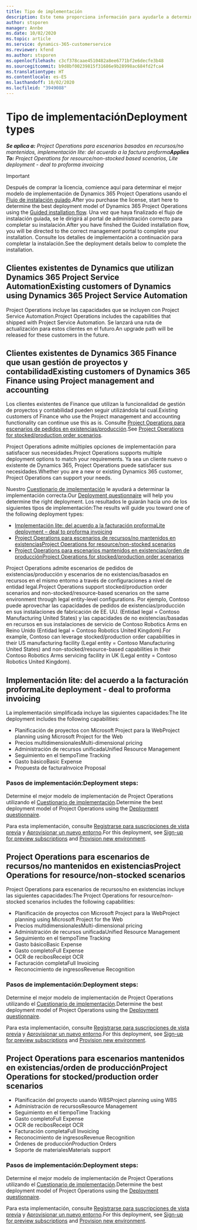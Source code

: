 ```yaml
---
title: Tipo de implementación
description: Este tema proporciona información para ayudarle a determinar el tipo de implementación correcto de las operaciones de proyecto para su empresa.
author: stsporen
manager: Annbe
ms.date: 10/02/2020
ms.topic: article
ms.service: dynamics-365-customerservice
ms.reviewer: kfend
ms.author: stsporen
ms.openlocfilehash: c3cf378caae4510482a8ee6771bf2e6decfe3b48
ms.sourcegitcommit: b9d8bf00239815f31686e9b28998ac684fd2fca4
ms.translationtype: HT
ms.contentlocale: es-ES
ms.lasthandoff: 10/02/2020
ms.locfileid: "3949088"
---
```

# <a name="deployment-types"></a><span data-ttu-id="02af8-103">Tipo de implementación</span><span class="sxs-lookup"><span data-stu-id="02af8-103">Deployment types</span></span>

<span data-ttu-id="02af8-104">_**Se aplica a:** Project Operations para escenarios basados en recursos/no mantenidos, implementación lite: del acuerdo a la factura proforma_</span><span class="sxs-lookup"><span data-stu-id="02af8-104">_**Applies To:** Project Operations for resource/non-stocked based scenarios, Lite deployment - deal to proforma invoicing_</span></span>

> [!IMPORTANT]
> <span data-ttu-id="02af8-105">Después de comprar la licencia, comience aquí para determinar el mejor modelo de implementación de Dynamics 365 Project Operations usando el [Flujo de instalación guiado](https://aka.ms/provisionprojectoperations).</span><span class="sxs-lookup"><span data-stu-id="02af8-105">After you purchase the license, start here to determine the best deployment model of Dynamics 365 Project Operations using the [Guided installation flow](https://aka.ms/provisionprojectoperations).</span></span>
> <span data-ttu-id="02af8-106">Una vez que haya finalizado el flujo de instalación guiada, se le dirigirá al portal de administración correcto para completar su instalación.</span><span class="sxs-lookup"><span data-stu-id="02af8-106">After you have finshed the Guided installation flow, you will be directed to the correct management portal to complete your installation.</span></span> <span data-ttu-id="02af8-107">Consulte los detalles de implementación a continuación para completar la instalación.</span><span class="sxs-lookup"><span data-stu-id="02af8-107">See the deployment details below to complete the installation.</span></span>


## <a name="existing-customers-of-dynamics-using-dynamics-365-project-service-automation"></a><span data-ttu-id="02af8-108">Clientes existentes de Dynamics que utilizan Dynamics 365 Project Service Automation</span><span class="sxs-lookup"><span data-stu-id="02af8-108">Existing customers of Dynamics using Dynamics 365 Project Service Automation</span></span>
<span data-ttu-id="02af8-109">Project Operations incluye las capacidades que se incluyen con Project Service Automation.</span><span class="sxs-lookup"><span data-stu-id="02af8-109">Project Operations includes the capabilities that shipped with Project Service Automation.</span></span> <span data-ttu-id="02af8-110">Se lanzará una ruta de actualización para estos clientes en el futuro.</span><span class="sxs-lookup"><span data-stu-id="02af8-110">An upgrade path will be released for these customers in the future.</span></span>

## <a name="existing-customers-of-dynamics-365-finance-using-project-management-and-accounting"></a><span data-ttu-id="02af8-111">Clientes existentes de Dynamics 365 Finance que usan gestión de proyectos y contabilidad</span><span class="sxs-lookup"><span data-stu-id="02af8-111">Existing customers of Dynamics 365 Finance using Project management and accounting</span></span> 

<span data-ttu-id="02af8-112">Los clientes existentes de Finance que utilizan la funcionalidad de gestión de proyectos y contabilidad pueden seguir utilizándola tal cual.</span><span class="sxs-lookup"><span data-stu-id="02af8-112">Existing customers of Finance who use the Project management and accounting functionality can continue use this as is.</span></span> <span data-ttu-id="02af8-113">Consulte [Project Operations para escenarios de pedidos en existencias/producción](#pma).</span><span class="sxs-lookup"><span data-stu-id="02af8-113">See [Project Operations for stocked/production order scenarios](#pma).</span></span>

<span data-ttu-id="02af8-114">Project Operations admite múltiples opciones de implementación para satisfacer sus necesidades.</span><span class="sxs-lookup"><span data-stu-id="02af8-114">Project Operations supports multiple deployment options to match your requirements.</span></span> <span data-ttu-id="02af8-115">Ya sea un cliente nuevo o existente de Dynamics 365, Project Operations puede satisfacer sus necesidades.</span><span class="sxs-lookup"><span data-stu-id="02af8-115">Whether you are a new or existing Dynamics 365 customer, Project Operations can support your needs.</span></span>

<span data-ttu-id="02af8-116">Nuestro [Cuestionario de implementación](https://aka.ms/provisionprojectoperations) le ayudará a determinar la implementación correcta.</span><span class="sxs-lookup"><span data-stu-id="02af8-116">Our [Deployment questionnaire](https://aka.ms/provisionprojectoperations) will help you determine the right deployment.</span></span> <span data-ttu-id="02af8-117">Los resultados le guiarán hacia uno de los siguientes tipos de implementación:</span><span class="sxs-lookup"><span data-stu-id="02af8-117">The results will guide you toward one of the following deployment types:</span></span>

- [<span data-ttu-id="02af8-118">Implementación lite: del acuerdo a la facturación proforma</span><span class="sxs-lookup"><span data-stu-id="02af8-118">Lite deployment – deal to proforma invoicing</span></span>](#lite)
- [<span data-ttu-id="02af8-119">Project Operations para escenarios de recursos/no mantenidos en existencias</span><span class="sxs-lookup"><span data-stu-id="02af8-119">Project Operations for resource/non-stocked scenarios</span></span>](#integrated)
- [<span data-ttu-id="02af8-120">Project Operations para escenarios mantenidos en existencias/orden de producción</span><span class="sxs-lookup"><span data-stu-id="02af8-120">Project Operations for stocked/production order scenarios</span></span>](#pma)

<span data-ttu-id="02af8-121">Project Operations admite escenarios de pedidos de existencias/producción y escenarios de no existencias/basados en recursos en el mismo entorno a través de configuraciones a nivel de entidad legal.</span><span class="sxs-lookup"><span data-stu-id="02af8-121">Project Operations support stocked/production order scenarios and non-stocked/resource-based scenarios on the same environment through legal entity-level configurations.</span></span> <span data-ttu-id="02af8-122">Por ejemplo, Contoso puede aprovechar las capacidades de pedidos de existencias/producción en sus instalaciones de fabricación de EE. UU. (Entidad legal = Contoso Manufacturing United States) y las capacidades de no existencias/basadas en recursos en sus instalaciones de servicio de Contoso Robotics Arms en Reino Unido (Entidad legal = Contoso Robotics United Kingdom).</span><span class="sxs-lookup"><span data-stu-id="02af8-122">For example, Contoso can leverage stocked/production order capabilities in their US manufacturing facility (Legal entity = Contoso Manufacturing United States) and non-stocked/resource-based capabilities in their Contoso Robotics Arms servicing facility in UK (Legal entity = Contoso Robotics United Kingdom).</span></span>

## <a name="a-namelitelite-deployment---deal-to-proforma-invoicing"></a><span data-ttu-id="02af8-123"><a name="lite"><a/>Implementación lite: del acuerdo a la facturación proforma</span><span class="sxs-lookup"><span data-stu-id="02af8-123"><a name="lite"><a/>Lite deployment - deal to proforma invoicing</span></span>
<span data-ttu-id="02af8-124">La implementación simplificada incluye las siguientes capacidades:</span><span class="sxs-lookup"><span data-stu-id="02af8-124">The lite deployment includes the following capabilities:</span></span>

- <span data-ttu-id="02af8-125">Planificación de proyectos con Microsoft Project para la Web</span><span class="sxs-lookup"><span data-stu-id="02af8-125">Project planning using Microsoft Project for the Web</span></span>
- <span data-ttu-id="02af8-126">Precios multidimensionales</span><span class="sxs-lookup"><span data-stu-id="02af8-126">Multi-dimensional pricing</span></span>
- <span data-ttu-id="02af8-127">Administración de recursos unificada</span><span class="sxs-lookup"><span data-stu-id="02af8-127">Unified Resource Management</span></span>
- <span data-ttu-id="02af8-128">Seguimiento en el tiempo</span><span class="sxs-lookup"><span data-stu-id="02af8-128">Time Tracking</span></span>
- <span data-ttu-id="02af8-129">Gasto básico</span><span class="sxs-lookup"><span data-stu-id="02af8-129">Basic Expense</span></span>
- <span data-ttu-id="02af8-130">Propuesta de factura</span><span class="sxs-lookup"><span data-stu-id="02af8-130">Invoice Proposal</span></span>

### <a name="deployment-steps"></a><span data-ttu-id="02af8-131">Pasos de implementación:</span><span class="sxs-lookup"><span data-stu-id="02af8-131">Deployment steps:</span></span>
<span data-ttu-id="02af8-132">Determine el mejor modelo de implementación de Project Operations utilizando el [Cuestionario de implementación](https://aka.ms/provisionprojectoperations).</span><span class="sxs-lookup"><span data-stu-id="02af8-132">Determine the best deployment model of Project Operations using the [Deployment questionnaire](https://aka.ms/provisionprojectoperations).</span></span>

<span data-ttu-id="02af8-133">Para esta implementación, consulte [Registrarse para suscripciones de vista previa](lite-preview-subscription-sign-up.md) y [Aprovisionar un nuevo entorno](lite-deployment.md).</span><span class="sxs-lookup"><span data-stu-id="02af8-133">For this deployment, see [Sign-up for preview subscriptions](lite-preview-subscription-sign-up.md) and [Provision new environment](lite-deployment.md).</span></span> 


## <a name="a-nameintegratedproject-operations-for-resourcenon-stocked-scenarios"></a><span data-ttu-id="02af8-134"><a name="integrated"><a/>Project Operations para escenarios de recursos/no mantenidos en existencias</span><span class="sxs-lookup"><span data-stu-id="02af8-134"><a name="integrated"><a/>Project Operations for resource/non-stocked scenarios</span></span>
<span data-ttu-id="02af8-135">Project Operations para escenarios de recursos/no en existencias incluye las siguientes capacidades:</span><span class="sxs-lookup"><span data-stu-id="02af8-135">The Project Operations for resource/non-stocked scenarios includes the following capabilities:</span></span>
  
- <span data-ttu-id="02af8-136">Planificación de proyectos con Microsoft Project para la Web</span><span class="sxs-lookup"><span data-stu-id="02af8-136">Project planning using Microsoft Project for the Web</span></span>
- <span data-ttu-id="02af8-137">Precios multidimensionales</span><span class="sxs-lookup"><span data-stu-id="02af8-137">Multi-dimensional pricing</span></span>
- <span data-ttu-id="02af8-138">Administración de recursos unificada</span><span class="sxs-lookup"><span data-stu-id="02af8-138">Unified Resource Management</span></span>
- <span data-ttu-id="02af8-139">Seguimiento en el tiempo</span><span class="sxs-lookup"><span data-stu-id="02af8-139">Time Tracking</span></span>
- <span data-ttu-id="02af8-140">Gasto básico</span><span class="sxs-lookup"><span data-stu-id="02af8-140">Basic Expense</span></span>
- <span data-ttu-id="02af8-141">Gasto completo</span><span class="sxs-lookup"><span data-stu-id="02af8-141">Full Expense</span></span>
- <span data-ttu-id="02af8-142">OCR de recibos</span><span class="sxs-lookup"><span data-stu-id="02af8-142">Receipt OCR</span></span>
- <span data-ttu-id="02af8-143">Facturación completa</span><span class="sxs-lookup"><span data-stu-id="02af8-143">Full Invoicing</span></span>
- <span data-ttu-id="02af8-144">Reconocimiento de ingresos</span><span class="sxs-lookup"><span data-stu-id="02af8-144">Revenue Recognition</span></span>

### <a name="deployment-steps"></a><span data-ttu-id="02af8-145">Pasos de implementación:</span><span class="sxs-lookup"><span data-stu-id="02af8-145">Deployment steps:</span></span>
<span data-ttu-id="02af8-146">Determine el mejor modelo de implementación de Project Operations utilizando el [Cuestionario de implementación](https://aka.ms/provisionprojectoperations).</span><span class="sxs-lookup"><span data-stu-id="02af8-146">Determine the best deployment model of Project Operations using the [Deployment questionnaire](https://aka.ms/provisionprojectoperations).</span></span>

<span data-ttu-id="02af8-147">Para esta implementación, consulte [Registrarse para suscripciones de vista previa](resource-sign-up-preview-subscription.md) y [Aprovisionar un nuevo entorno](resource-provision-new-environment.md).</span><span class="sxs-lookup"><span data-stu-id="02af8-147">For this deployment, see [Sign-up for preview subscriptions](resource-sign-up-preview-subscription.md) and [Provision new environment](resource-provision-new-environment.md).</span></span> 


## <a name="project-operations-for-stockedproduction-order-scenarios"></a><a name="pma"></a><span data-ttu-id="02af8-148">Project Operations para escenarios mantenidos en existencias/orden de producción</span><span class="sxs-lookup"><span data-stu-id="02af8-148">Project Operations for stocked/production order scenarios</span></span>

- <span data-ttu-id="02af8-149">Planificación del proyecto usando WBS</span><span class="sxs-lookup"><span data-stu-id="02af8-149">Project planning using WBS</span></span>
- <span data-ttu-id="02af8-150">Administración de recursos</span><span class="sxs-lookup"><span data-stu-id="02af8-150">Resource Management</span></span>
- <span data-ttu-id="02af8-151">Seguimiento en el tiempo</span><span class="sxs-lookup"><span data-stu-id="02af8-151">Time Tracking</span></span>
- <span data-ttu-id="02af8-152">Gasto completo</span><span class="sxs-lookup"><span data-stu-id="02af8-152">Full Expense</span></span>
- <span data-ttu-id="02af8-153">OCR de recibos</span><span class="sxs-lookup"><span data-stu-id="02af8-153">Receipt OCR</span></span>
- <span data-ttu-id="02af8-154">Facturación completa</span><span class="sxs-lookup"><span data-stu-id="02af8-154">Full Invoicing</span></span>
- <span data-ttu-id="02af8-155">Reconocimiento de ingresos</span><span class="sxs-lookup"><span data-stu-id="02af8-155">Revenue Recognition</span></span>
- <span data-ttu-id="02af8-156">Órdenes de producción</span><span class="sxs-lookup"><span data-stu-id="02af8-156">Production Orders</span></span>
- <span data-ttu-id="02af8-157">Soporte de materiales</span><span class="sxs-lookup"><span data-stu-id="02af8-157">Materials support</span></span>

### <a name="deployment-steps"></a><span data-ttu-id="02af8-158">Pasos de implementación:</span><span class="sxs-lookup"><span data-stu-id="02af8-158">Deployment steps:</span></span>
<span data-ttu-id="02af8-159">Determine el mejor modelo de implementación de Project Operations utilizando el [Cuestionario de implementación](https://aka.ms/provisionprojectoperations).</span><span class="sxs-lookup"><span data-stu-id="02af8-159">Determine the best deployment model of Project Operations using the [Deployment questionnaire](https://aka.ms/provisionprojectoperations).</span></span>

<span data-ttu-id="02af8-160">Para esta implementación, consulte [Registrarse para suscripciones de vista previa](https://docs.microsoft.com/dynamics365/fin-ops-core/dev-itpro/dev-tools/sign-up-preview-subscription?toc=/dynamics365/finance/toc.json) y [Aprovisionar un nuevo entorno](https://docs.microsoft.com/dynamics365/fin-ops-core/dev-itpro/deployment/deploy-demo-environment?toc=/dynamics365/finance/toc.json).</span><span class="sxs-lookup"><span data-stu-id="02af8-160">For this deployment, see [Sign-up for preview subscriptions](https://docs.microsoft.com/dynamics365/fin-ops-core/dev-itpro/dev-tools/sign-up-preview-subscription?toc=/dynamics365/finance/toc.json) and [Provision new environment](https://docs.microsoft.com/dynamics365/fin-ops-core/dev-itpro/deployment/deploy-demo-environment?toc=/dynamics365/finance/toc.json).</span></span> 



